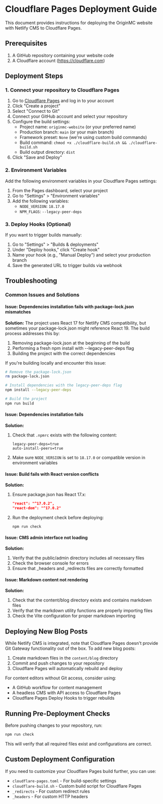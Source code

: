 # Cloudflare Pages Deployment Guide

This document provides instructions for deploying the OriginMC website with Netlify CMS to Cloudflare Pages.

## Prerequisites

1. A GitHub repository containing your website code
2. A Cloudflare account (https://cloudflare.com)

## Deployment Steps

### 1. Connect your repository to Cloudflare Pages

1. Go to [Cloudflare Pages](https://dash.cloudflare.com/?to=/:account/pages) and log in to your account
2. Click "Create a project"
3. Select "Connect to Git"
4. Connect your GitHub account and select your repository
5. Configure the build settings:
   - Project name: `originmc-website` (or your preferred name)
   - Production branch: `main` (or your main branch)
   - Framework preset: `None` (we're using custom build commands)
   - Build command: `chmod +x ./cloudflare-build.sh && ./cloudflare-build.sh`
   - Build output directory: `dist`
6. Click "Save and Deploy"

### 2. Environment Variables

Add the following environment variables in your Cloudflare Pages settings:

1. From the Pages dashboard, select your project
2. Go to "Settings" > "Environment variables"
3. Add the following variables:
   - `NODE_VERSION`: `18.17.0`
   - `NPM_FLAGS`: `--legacy-peer-deps`

### 3. Deploy Hooks (Optional)

If you want to trigger builds manually:

1. Go to "Settings" > "Builds & deployments"
2. Under "Deploy hooks," click "Create hook"
3. Name your hook (e.g., "Manual Deploy") and select your production branch
4. Save the generated URL to trigger builds via webhook

## Troubleshooting

### Common Issues and Solutions

#### Issue: Dependencies installation fails with package-lock.json mismatches

**Solution:** 
The project uses React 17 for Netlify CMS compatibility, but sometimes your package-lock.json might reference React 19. The build process addresses this by:

1. Removing package-lock.json at the beginning of the build
2. Performing a fresh npm install with --legacy-peer-deps flag
3. Building the project with the correct dependencies

If you're building locally and encounter this issue:
```bash
# Remove the package-lock.json
rm package-lock.json

# Install dependencies with the legacy-peer-deps flag
npm install --legacy-peer-deps

# Build the project
npm run build
```

#### Issue: Dependencies installation fails

**Solution:** 
1. Check that `.npmrc` exists with the following content:
   ```
   legacy-peer-deps=true
   auto-install-peers=true
   ```

2. Make sure `NODE_VERSION` is set to `18.17.0` or compatible version in environment variables

#### Issue: Build fails with React version conflicts

**Solution:**
1. Ensure package.json has React 17.x:
   ```json
   "react": "^17.0.2",
   "react-dom": "^17.0.2"
   ```

2. Run the deployment check before deploying:
   ```
   npm run check
   ```

#### Issue: CMS admin interface not loading

**Solution:**
1. Verify that the public/admin directory includes all necessary files
2. Check the browser console for errors
3. Ensure that _headers and _redirects files are correctly formatted

#### Issue: Markdown content not rendering

**Solution:**
1. Check that the content/blog directory exists and contains markdown files
2. Verify that the markdown utility functions are properly importing files
3. Check the Vite configuration for proper markdown importing

## Deploying New Blog Posts

While Netlify CMS is integrated, note that Cloudflare Pages doesn't provide Git Gateway functionality out of the box. To add new blog posts:

1. Create markdown files in the `content/blog` directory
2. Commit and push changes to your repository
3. Cloudflare Pages will automatically rebuild and deploy

For content editors without Git access, consider using:
- A GitHub workflow for content management
- A headless CMS with API access to Cloudflare Pages
- Cloudflare Pages Deploy Hooks to trigger rebuilds

## Running Pre-Deployment Checks

Before pushing changes to your repository, run:

```bash
npm run check
```

This will verify that all required files exist and configurations are correct.

## Custom Deployment Configuration

If you need to customize your Cloudflare Pages build further, you can use:

- `cloudflare-pages.toml` - For build-specific settings
- `cloudflare-build.sh` - Custom build script for Cloudflare Pages
- `_redirects` - For custom redirect rules
- `_headers` - For custom HTTP headers 